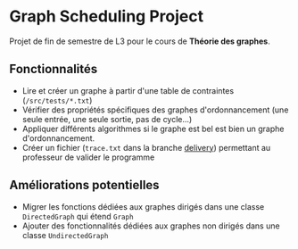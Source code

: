 # Graph Scheduling Project

Projet de fin de semestre de L3 pour le cours de **Théorie des graphes**.



## Fonctionnalités

- Lire et créer un graphe à partir d'une table de contraintes (`/src/tests/*.txt`)
- Vérifier des propriétés spécifiques des graphes d'ordonnancement (une seule entrée, une seule sortie, pas de cycle...)
- Appliquer différents algorithmes si le graphe est bel est bien un graphe d'ordonnancement.
- Créer un fichier (`trace.txt` dans la branche [delivery](../../tree/delivery)) permettant au professeur de valider le programme



## Améliorations potentielles

- Migrer les fonctions dédiées aux graphes dirigés dans une classe `DirectedGraph` qui étend `Graph`
- Ajouter des fonctionnalités dédiées aux graphes non dirigés dans une classe `UndirectedGraph`
